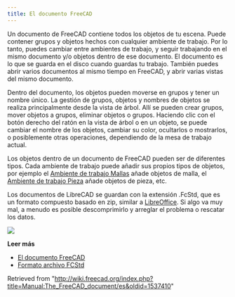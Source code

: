 ```yaml
---
title: El documento FreeCAD
---
```


Un documento de FreeCAD contiene todos los objetos de tu escena. Puede contener grupos y objetos hechos con cualquier ambiente de trabajo. Por lo tanto, puedes cambiar entre ambientes de trabajo, y seguir trabajando en el mismo documento y/o objetos dentro de ese documento. El documento es lo que se guarda en el disco cuando guardas tu trabajo. También puedes abrir varios documentos al mismo tiempo en FreeCAD, y abrir varias vistas del mismo documento.

Dentro del documento, los objetos pueden moverse en grupos y tener un nombre único. La gestión de grupos, objetos y nombres de objetos se realiza principalmente desde la vista de árbol. Allí se pueden crear grupos, mover objetos a grupos, eliminar objetos o grupos. Haciendo clic con el botón derecho del ratón en la vista de árbol o en un objeto, se puede cambiar el nombre de los objetos, cambiar su color, ocultarlos o mostrarlos, o posiblemente otras operaciones, dependiendo de la mesa de trabajo actual.

Los objetos dentro de un documento de FreeCAD pueden ser de diferentes tipos. Cada ambiente de trabajo puede añadir sus propios tipos de objetos, por ejemplo el [Ambiente de trabajo Mallas](/Mesh_Workbench/es "Mesh Workbench/es") añade objetos de malla, el [Ambiente de trabajo Pieza](/Part_Workbench/es "Part Workbench/es") añade objetos de pieza, etc.

Los documentos de LibreCAD se guardan con la extensión .FcStd, que es un formato compuesto basado en zip, similar a [LibreOffice](https://www.libreoffice.org). Si algo va muy mal, a menudo es posible descomprimirlo y arreglar el problema o rescatar los datos.

![](/images/FreeCAD_022_Document.png)

**Leer más**

- [El documento FreeCAD](/Document_structure/es "Document structure/es")
- [Formato archivo FCStd](/File_Format_FCStd/es "File Format FCStd/es")

Retrieved from "<http://wiki.freecad.org/index.php?title=Manual:The_FreeCAD_document/es&oldid=1537410>"
